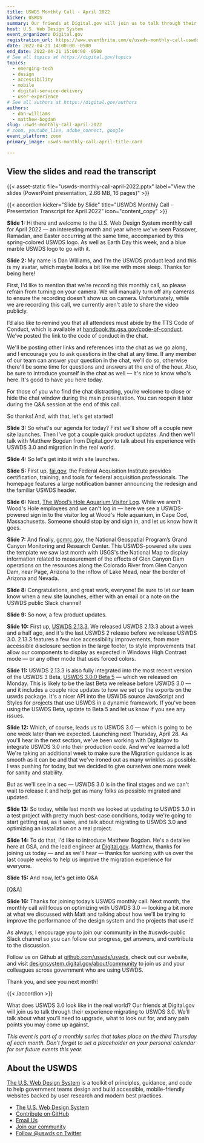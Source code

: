 ```yaml
---
title: USWDS Monthly Call - April 2022
kicker: USWDS
summary: Our friends at Digital.gov will join us to talk through their experience migrating to USWDS 3.0.
host: U.S. Web Design System
event_organizer: Digital.gov
registration_url: https://www.eventbrite.com/e/uswds-monthly-call-uswds-30-in-the-real-world-apr-2022-tickets-317681512957
date: 2022-04-21 14:00:00 -0500
end_date: 2022-04-21 15:00:00 -0500
# See all topics at https://digital.gov/topics
topics:
  - emerging-tech
  - design
  - accessibility
  - mobile
  - digital-service-delivery
  - user-experience
# See all authors at https://digital.gov/authors
authors:
  - dan-williams
  - matthew-bogdan
slug: uswds-monthly-call-april-2022
# zoom, youtube_live, adobe_connect, google
event_platform: zoom
primary_image: uswds-monthly-call-april-title-card

---
```


## View the slides and read the transcript
  
{{< asset-static file="uswds-monthly-call-april-2022.pptx" label="View the slides (PowerPoint presentation, 2.66 MB, 16 pages)" >}}

{{< accordion kicker="Slide by Slide" title="USWDS Monthly Call - Presentation Transcript for April 2022" icon="content_copy" >}}

**Slide 1:** Hi there and welcome to the U.S. Web Design System monthly call for April 2022 — an interesting month and year where we've seen Passover, Ramadan, and Easter occurring at the same time, accompanied by this spring-colored USWDS logo. As well as Earth Day this week, and a blue marble USWDS logo to go with it.

**Slide 2:** My name is Dan Williams, and I'm the USWDS product lead and this is my avatar, which maybe looks a bit like me with more sleep. Thanks for being here!

First, I'd like to mention that we're recording this monthly call, so please refrain from turning on your camera. We will manually turn off any cameras to ensure the recording doesn't show us on camera. Unfortunately, while we are recording this call, we currently aren't able to share the video publicly.

I’d also like to remind you that all attendees must abide by the TTS Code of Conduct, which is available at [handbook.tts.gsa.gov/code-of-conduct](https://handbook.tts.gsa.gov/about-us/code-of-conduct/). We’ve posted the link to the code of conduct in the chat.

We'll be posting other links and references into the chat as we go along, and I encourage you to ask questions in the chat at any time. If any member of our team can answer your question in the chat, we'll do so, otherwise there'll be some time for questions and answers at the end of the hour. Also, be sure to introduce yourself in the chat as well — it's nice to know who's here. It's good to have you here today.

For those of you who find the chat distracting, you’re welcome to close or hide the chat window during the main presentation. You can reopen it later during the Q&A session at the end of this call.

So thanks! And, with that, let's get started!

**Slide 3:** So what's our agenda for today?
First we'll show off a couple new site launches.
Then I've got a couple quick product updates.
And then we'll talk with Matthew Bogdan from Digital.gov to talk about his experience with USWDS 3.0 and migration in the real world.

**Slide 4:** So let's get into it with site launches.

**Slide 5:** First up, [fai.gov](https://fai.gov/), the Federal Acquisition Institute provides certification, training, and tools for federal acquisition professionals. The homepage features a large notification banner announcing the redesign and the familiar USWDS header.

**Slide 6:** Next, [The Wood’s Hole Aquarium Visitor Log](https://apps-nefsc.fisheries.noaa.gov/AVL). While we aren't Wood's Hole employees and we can't log in — here we see a USWDS-powered sign in to the visitor log at Wood's Hole aquarium, in Cape Cod, Massachusetts. Someone should stop by and sign in, and let us know how it goes.

**Slide 7:** And finally, [gcmrc.gov](https://www.usgs.gov/centers/sbsc/about/gcmrc), the National Geospatial Program’s Grand Canyon Monitoring and Research Center. This USWDS-powered site uses the template we saw last month with USGS's the National Map to display information related to measurement of the effects of Glen Canyon Dam operations on the resources along the Colorado River from Glen Canyon Dam, near Page, Arizona to the inflow of Lake Mead, near the border of Arizona and Nevada.

**Slide 8:** Congratulations, and great work, everyone! Be sure to let our team know when a new site launches, either with an email or a note on the USWDS public Slack channel!

**Slide 9:** So now, a few product updates.

**Slide 10:** First up, [USWDS 2.13.3.](https://github.com/uswds/uswds/releases/tag/v2.13.3) We released USWDS 2.13.3 about a week and a half ago, and it's the last USWDS 2 release before we release USWDS 3.0. 2.13.3 features a few nice accessibility improvements, from more accessible disclosure section in the large footer, to style improvements that allow our components to display as expected in Windows High Contrast mode — or any other mode that uses forced colors.

**Slide 11:** USWDS 2.13.3 is also fully integrated into the most recent version of the USWDS 3 Beta, [USWDS 3.0.0 Beta 5](https://github.com/uswds/uswds/releases/tag/v3.0.0-beta.5) — which we released on Monday. This is likely to be the last Beta we release before USWDS 3.0 — and it includes a couple nice updates to how we set up the exports on the uswds package. It's a nicer API into the USWDS source JavaScript and Styles for projects that use USWDS in a dynamic framework. If you've been using the USWDS Beta, update to Beta 5 and let us know if you see any issues.

**Slide 12:** Which, of course, leads us to USWDS 3.0 — which is going to be one week later than we expected. Launching next Thursday, April 28. As you'll hear in the next section, we've been working with Digitalgov to integrate USWDS 3.0 into their production code. And we've learned a lot! We're taking an additional week to make sure the Migration guidance is as smooth as it can be and that we've ironed out as many wrinkles as possible. I was pushing for today, but we decided to give ourselves one more week for sanity and stability.

But as we'll see in a sec — USWDS 3.0 is in the final stages and we can't wait to release it and help get as many folks as possible migrated and updated.

**Slide 13:** So today, while last month we looked at updating to USWDS 3.0 in a test project with pretty much best-case conditions, today we're going to start getting real, as it were, and talk about migrating to USWDS 3.0 and optimizing an installation on a real project.

**Slide 14:** To do that, I'd like to introduce Matthew Bogdan. He's a detailee here at GSA, and the lead engineer at [Digital.gov](https://digital.gov/). Matthew, thanks for joining us today — and as we'll hear — thanks for working with us over the last couple weeks to help us improve the migration experience for everyone.

**Slide 15:** And now, let's get into Q&A

[Q&A]

**Slide 16:** Thanks for joining today’s USWDS monthly call. Next month, the monthly call will focus on optimizing with USWDS 3.0 — looking a bit more at what we discussed with Matt and talking about how we'll be trying to improve the performance of the design system and the projects that use it!

As always, I encourage you to join our community in the #uswds-public Slack channel so you can follow our progress, get answers, and contribute to the discussion.

Follow us on Github at [github.com/uswds/uswds](https://www.google.com/url?q=https://github.com/uswds/uswds&sa=D&source=docs&ust=1652100269785461&usg=AOvVaw3cs5xX2qhoNOhoX0FOWtJq), check out our website, and visit [designsystem.digital.gov/about/community](https://designsystem.digital.gov/about/community/) to join us and your colleagues across government who are using USWDS.

Thank you, and see you next month!

{{< /accordion >}}

What does USWDS 3.0 look like in the real world? Our friends at Digital.gov will join us to talk through their experience migrating to USWDS 3.0. We’ll talk about what you’ll need to upgrade, what to look out for, and any pain points you may come up against.

*This event is part of a monthly series that takes place on the third Thursday of each month. Don’t forget to set a placeholder on your personal calendar for our future events this year.*

## About the USWDS

[The U.S. Web Design System](https://designsystem.digital.gov/) is a toolkit of principles, guidance, and code to help government teams design and build accessible, mobile-friendly websites backed by user research and modern best practices.

* [The U.S. Web Design System](https://designsystem.digital.gov/)
* [Contribute on GitHub](https://github.com/uswds/uswds/issues)
* [Email Us](mailto:uswds@support.digitalgov.gov)
* [Join our community](https://digital.gov/communities/uswds/)
* [Follow @uswds on Twitter](https://twitter.com/uswds)
